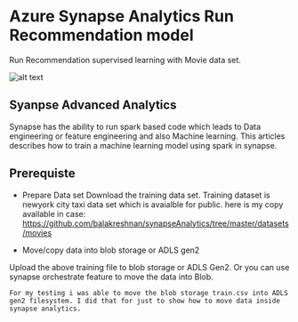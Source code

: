 # Azure Synapse Analytics Run Recommendation model

Run Recommendation supervised learning with Movie data set. 

![alt text](https://github.com/balakreshnan/synapseAnalytics/blob/master/images/synapseprocess.JPG "Synapse Analytics")

## Syanpse Advanced Analytics

Synapse has the ability to run spark based code which leads to Data engineering or feature engineering and also Machine learning. This articles describes how to train a machine learning model using spark in synapse.

## Prerequiste

- Prepare Data set
Download the training data set. Training dataset is newyork city taxi data set which is avaialble for public.
here is my copy available in case:
https://github.com/balakreshnan/synapseAnalytics/tree/master/datasets/movies

- Move/copy data into blob storage or ADLS gen2

Upload the above training file to blob storage or ADLS Gen2. Or you can use synapse orchestrate feature to move the data into Blob.

```
For my testing i was able to move the blob storage train.csv into ADLS gen2 filesystem. I did that for just to show how to move data inside synapse analytics.
```
